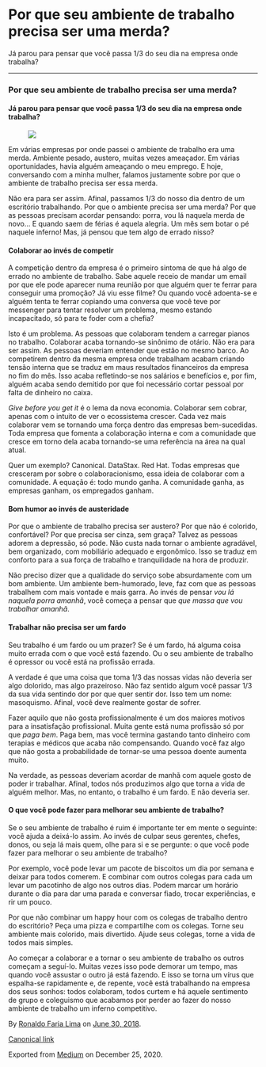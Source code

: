 Por que seu ambiente de trabalho precisa ser uma merda?
=======================================================

Já parou para pensar que você passa 1/3 do seu dia na empresa onde
trabalha?

------------------------------------------------------------------------

### Por que seu ambiente de trabalho precisa ser uma merda?

#### Já parou para pensar que você passa 1/3 do seu dia na empresa onde trabalha?

<figure>
<img src="https://cdn-images-1.medium.com/max/800/1*mKbBRyQ3IiME1uySGUwAtw.jpeg" class="graf-image" />
</figure>Em várias empresas por onde passei o ambiente de trabalho era
uma merda. Ambiente pesado, austero, muitas vezes ameaçador. Em várias
oportunidades, havia alguém ameaçando o meu emprego. E hoje, conversando
com a minha mulher, falamos justamente sobre por que o ambiente de
trabalho precisa ser essa merda.

Não era para ser assim. Afinal, passamos 1/3 do nosso dia dentro de um
escritório trabalhando. Por que o ambiente precisa ser uma merda? Por
que as pessoas precisam acordar pensando: porra, vou lá naquela merda de
novo… E quando saem de férias é aquela alegria. Um mês sem botar o pé
naquele inferno! Mas, já pensou que tem algo de errado nisso?

#### Colaborar ao invés de competir

A competição dentro da empresa é o primeiro sintoma de que há algo de
errado no ambiente de trabalho. Sabe aquele receio de mandar um email
por que ele pode aparecer numa reunião por que alguém quer te ferrar
para conseguir uma promoção? Já viu esse filme? Ou quando você
adoenta-se e alguém tenta te ferrar copiando uma conversa que você teve
por messenger para tentar resolver um problema, mesmo estando
incapacitado, só para te foder com a chefia?

Isto é um problema. As pessoas que colaboram tendem a carregar pianos no
trabalho. Colaborar acaba tornando-se sinônimo de otário. Não era para
ser assim. As pessoas deveriam entender que estão no mesmo barco. Ao
competirem dentro da mesma empresa onde trabalham acabam criando tensão
interna que se traduz em maus resultados financeiros da empresa no fim
do mês. Isso acaba refletindo-se nos salários e benefícios e, por fim,
alguém acaba sendo demitido por que foi necessário cortar pessoal por
falta de dinheiro no caixa.

*Give before you get it* é o lema da nova economia. Colaborar sem
cobrar, apenas com o intuito de ver o ecossistema crescer. Cada vez mais
colaborar vem se tornando uma força dentro das empresas bem-sucedidas.
Toda empresa que fomenta a colaboração interna e com a comunidade que
cresce em torno dela acaba tornando-se uma referência na área na qual
atual.

Quer um exemplo? Canonical. DataStax. Red Hat. Todas empresas que
cresceram por sobre o colaboracionismo, essa ideia de colaborar com a
comunidade. A equação é: todo mundo ganha. A comunidade ganha, as
empresas ganham, os empregados ganham.

#### Bom humor ao invés de austeridade

Por que o ambiente de trabalho precisa ser austero? Por que não é
colorido, confortável? Por que precisa ser cinza, sem graça? Talvez as
pessoas adorem a depressão, só pode. Não custa nada tornar o ambiente
agradável, bem organizado, com mobiliário adequado e ergonômico. Isso se
traduz em conforto para a sua força de trabalho e tranquilidade na hora
de produzir.

Não preciso dizer que a qualidade do serviço sobe absurdamente com um
bom ambiente. Um ambiente bem-humorado, leve, faz com que as pessoas
trabalhem com mais vontade e mais garra. Ao invés de pensar *vou lá
naquela porra amanhã*, você começa a pensar que *que massa que vou
trabalhar amanhã*.

#### Trabalhar não precisa ser um fardo

Seu trabalho é um fardo ou um prazer? Se é um fardo, há alguma coisa
muito errada com o que você está fazendo. Ou o seu ambiente de trabalho
é opressor ou você está na profissão errada.

A verdade é que uma coisa que toma 1/3 das nossas vidas não deveria ser
algo dolorido, mas algo prazeiroso. Não faz sentido algum você passar
1/3 da sua vida sentindo dor por que quer sentir dor. Isso tem um nome:
masoquismo. Afinal, você deve realmente gostar de sofrer.

Fazer aquilo que não gosta profissionalmente é um dos maiores motivos
para a insatisfação profissional. Muita gente está numa profissão só por
que *paga bem*. Paga bem, mas você termina gastando tanto dinheiro com
terapias e médicos que acaba não compensando. Quando você faz algo que
não gosta a probabilidade de tornar-se uma pessoa doente aumenta muito.

Na verdade, as pessoas deveriam acordar de manhã com aquele gosto de
poder ir trabalhar. Afinal, todos nós produzimos algo que torna a vida
de alguém melhor. Mas, no entanto, o trabalho é um fardo. E não deveria
ser.

#### O que você pode fazer para melhorar seu ambiente de trabalho?

Se o seu ambiente de trabalho é ruim é importante ter em mente o
seguinte: você ajuda a deixá-lo assim. Ao invés de culpar seus gerentes,
chefes, donos, ou seja lá mais quem, olhe para si e se pergunte: o que
você pode fazer para melhorar o seu ambiente de trabalho?

Por exemplo, você pode levar um pacote de biscoitos um dia por semana e
deixar para todos comerem. E combinar com outros colegas para cada um
levar um pacotinho de algo nos outros dias. Podem marcar um horário
durante o dia para dar uma parada e conversar fiado, trocar
experiências, e rir um pouco.

Por que não combinar um happy hour com os colegas de trabalho dentro do
escritório? Peça uma pizza e compartilhe com os colegas. Torne seu
ambiente mais colorido, mais divertido. Ajude seus colegas, torne a vida
de todos mais simples.

Ao começar a colaborar e a tornar o seu ambiente de trabalho os outros
começam a seguí-lo. Muitas vezes isso pode demorar um tempo, mas quando
você assustar o outro já está fazendo. E isso se torna um vírus que
espalha-se rapidamente e, de repente, você está trabalhando na empresa
dos seus sonhos: todos colaboram, todos curtem e há aquele sentimento de
grupo e coleguismo que acabamos por perder ao fazer do nosso ambiente de
trabalho um inferno competitivo.

By
<a href="https://medium.com/@ronaldolima" class="p-author h-card">Ronaldo Faria Lima</a>
on [June 30, 2018](https://medium.com/p/fdea2c44a04e).

<a href="https://medium.com/@ronaldolima/por-que-seu-ambiente-de-trabalho-precisa-ser-uma-merda-fdea2c44a04e" class="p-canonical">Canonical link</a>

Exported from [Medium](https://medium.com) on December 25, 2020.
